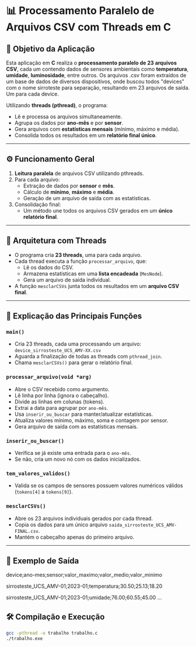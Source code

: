 # 📊 Processamento Paralelo de Arquivos CSV com Threads em C

## 🎯 Objetivo da Aplicação

Esta aplicação em **C** realiza o **processamento paralelo de 23 arquivos CSV**, cada um contendo dados de sensores ambientais como **temperatura**, **umidade**, **luminosidade**, entre outros.
Os arquivos .csv foram extraídos de um base de dados de diversos dispositivos, onde buscou todos "devices" com o nome sirroteste para separação, resultando em 23 arquivos de saída. Um para cada device. 

Utilizando **threads (pthread)**, o programa:

- Lê e processa os arquivos simultaneamente.
- Agrupa os dados por **ano-mês** e por **sensor**.
- Gera arquivos com **estatísticas mensais** (mínimo, máximo e média).
- Consolida todos os resultados em um **relatório final único**.

---

## ⚙️ Funcionamento Geral

1. **Leitura paralela** de arquivos CSV utilizando pthreads.
2. Para cada arquivo:
   - Extração de dados por **sensor** e **mês**.
   - Cálculo de **mínimo**, **máximo** e **média**.
   - Geração de um arquivo de saída com as estatísticas.
3. Consolidação final:
   - Um método une todos os arquivos CSV gerados em um **único relatório final**.

---

## 🧵 Arquitetura com Threads

- O programa cria **23 threads**, uma para cada arquivo.
- Cada thread executa a função `processar_arquivo`, que:
  - Lê os dados do CSV.
  - Armazena estatísticas em uma **lista encadeada** (`MesNode`).
  - Gera um arquivo de saída individual.
- A função `mesclarCSVs` junta todos os resultados em um **arquivo CSV final**.

---

## 📄 Explicação das Principais Funções

### `main()`

- Cria 23 threads, cada uma processando um arquivo:  
  `device_sirrosteste_UCS_AMV-XX.csv`
- Aguarda a finalização de todas as threads com `pthread_join`.
- Chama `mesclarCSVs()` para gerar o relatório final.

### `processar_arquivo(void *arg)`

- Abre o CSV recebido como argumento.
- Lê linha por linha (ignora o cabeçalho).
- Divide as linhas em colunas (tokens).
- Extrai a data para agrupar por `ano-mês`.
- Usa `inserir_ou_buscar` para manter/atualizar estatísticas.
- Atualiza valores mínimo, máximo, soma e contagem por sensor.
- Gera arquivo de saída com as estatísticas mensais.

### `inserir_ou_buscar()`

- Verifica se já existe uma entrada para o `ano-mês`.
- Se não, cria um novo nó com os dados inicializados.

### `tem_valores_validos()`

- Valida se os campos de sensores possuem valores numéricos válidos (`tokens[4]` a `tokens[9]`).

### `mesclarCSVs()`

- Abre os 23 arquivos individuais gerados por cada thread.
- Copia os dados para um único arquivo `saida_sirrosteste_UCS_AMV-FINAL.csv`.
- Mantém o cabeçalho apenas do primeiro arquivo.

---

## 🧾 Exemplo de Saída
device;ano-mes;sensor;valor_maximo;valor_medio;valor_minimo

sirrosteste_UCS_AMV-01;2023-01;temperatura;30.50;25.13;18.20

sirrosteste_UCS_AMV-01;2023-01;umidade;76.00;60.55;45.00
...

## 🛠️ Compilação e Execução

```bash
gcc -pthread -o trabalho trabalho.c
./trabalho.exe



